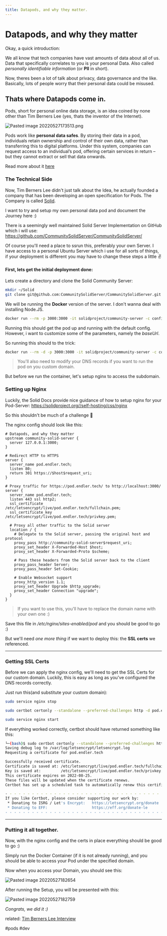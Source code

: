 ```yaml
---
title: Datapods, and why they matter.
---
```

# Datapods, and why they matter

Okay, a quick introduction:

We all know that tech companies have vast amounts of data about all of us. Data that specifically correlates to you is your personal Data. Also called *personally identifiable information* (or **PII** in short).

Now, theres been a lot of talk about privacy, data governance and the like. Basically, lots of people worry that their personal data could be misused.

## Thats where Datapods come in.

Pods, short for personal online data storage, is an idea coined by none other than Tim Berners Lee (yes, thats the inventor of the Internet).

![Pasted image 20220527173513.png](Pasted%20image%2020220527173513.png)

Pods work like **personal data safes**. By storing their data in a pod, individuals retain ownership and control of their own data, rather than transferring this to digital platforms. Under this system, companies can request access to an individual’s pod, offering certain services in return – but they cannot extract or sell that data onwards.

Read more about it [here](https://solidproject.org/about)

### The Technical Side

Now, Tim Berners Lee didn't just talk about the Idea, he actually founded a company that has been developing an open specification for Pods. The Company is called [Solid](https://solidproject.org/).

I want to try and setup my own personal data pod and document the Journey here :)


There is a seemingly well maintained Solid Server Implementation on GitHub which i will use:
https://github.com/CommunitySolidServer/CommunitySolidServer/

Of course you'll need a place to ssrun this, preferably your own Server. I have access to a personal Ubuntu Server which i use for all sorts of things, if your deployment is different you may have to change these steps a little ✌ 

#### First, lets get the initial deployment done:

Lets create a directory and clone the Solid Community Server:

```bash
mkdir ~/Solid
git clone git@github.com:CommunitySolidServer/CommunitySolidServer.git
```

We will be running the **Docker** version of the server. I don't wanna deal with installing Node.JS.

```bash
docker run --rm -p 3000:3000 -it solidproject/community-server -c config/default.json
```

Running this should get the pod up and running with the default config. However, i want to customize some of the parameters, namely the *baseUrl*.

So running this should to the trick:
```bash
docker run --rm -d -p 3000:3000 -it solidproject/community-server -c config/default.json --baseUrl https://pod.endler.tech/
```

> You'll also need to modify your DNS records if you want to run the pod on you custom domain.

But before we run the container, let's setup nginx to access the subdomain.

### Setting up Nginx

Luckily, the Solid Docs provide nice guidance of how to setup nginx for your Pod-Server:
https://solidproject.org//self-hosting/css/nginx

So this shouldn't be much of a challenge 🙌

The nginx config should look like this:

```nginx
# Datapods, and why they matter
upstream community-solid-server {
  server 127.0.0.1:3000;
}

# Redirect HTTP to HTTPS
server {
  server_name pod.endler.tech;
  listen 80;
  return 301 https://$host$request_uri;
}

# Proxy traffic for https://pod.endler.tech/ to http://localhost:3000/
server {
  server_name pod.endler.tech;
  listen 443 ssl http2;
  ssl_certificate         /etc/letsencrypt/live/pod.endler.tech/fullchain.pem;
  ssl_certificate_key     /etc/letsencrypt/live/pod.endler.tech/privkey.pem;

  # Proxy all other traffic to the Solid server
  location / {
    # Delegate to the Solid server, passing the original host and protocol
    proxy_pass http://community-solid-server$request_uri;
    proxy_set_header X-Forwarded-Host $host;
    proxy_set_header X-Forwarded-Proto $scheme;

    # Pass these headers from the Solid server back to the client
    proxy_pass_header Server;
    proxy_pass_header Set-Cookie;

    # Enable Websocket support
    proxy_http_version 1.1;
    proxy_set_header Upgrade $http_upgrade;
    proxy_set_header Connection "upgrade";
  }
}
```

> If you want to use this, you'll have to replace the domain name with your own one :)


Save this file in */etc/nginx/sites-enabled/pod* and you should be good to go :)

But we'll need *one more thing* if we want to deploy this: the **SSL certs** we referenced.

---

### Getting SSL Certs

Before we can apply the nginx config, we'll need to get the SSL Certs for our custom domain. Luckily, this is easy as long as you've configured the DNS records correctly.

Just run this(and substitute your custom domain):

```bash
sudo service nginx stop

sudo certbot certonly --standalone --preferred-challenges http -d pod.endler.tech

sudo service nginx start
```

If everything worked correctly, certbot should have returned something like this:

```bash
└─(bash)$ sudo certbot certonly --standalone --preferred-challenges http -d pod.endler.tech
Saving debug log to /var/log/letsencrypt/letsencrypt.log
Requesting a certificate for pod.endler.tech

Successfully received certificate.
Certificate is saved at: /etc/letsencrypt/live/pod.endler.tech/fullchain.pem
Key is saved at:         /etc/letsencrypt/live/pod.endler.tech/privkey.pem
This certificate expires on 2022-08-25.
These files will be updated when the certificate renews.
Certbot has set up a scheduled task to automatically renew this certificate in the background.

- - - - - - - - - - - - - - - - - - - - - - - - - - - - - - - - - - - - - - - -
If you like Certbot, please consider supporting our work by:
 * Donating to ISRG / Let's Encrypt:   https://letsencrypt.org/donate
 * Donating to EFF:                    https://eff.org/donate-le
- - - - - - - - - - - - - - - - - - - - - - - - - - - - - - - - - - - - - - - -
```
---

### Putting it all together.


Now, with the nginx config and the certs in place everything should be good to go :)

Simply run the Docker Container (if it is not already running), and you should be able to access your Pod under the specified domain.

Now when you access your Domain, you should see this:

![Pasted image 20220527182654](Pasted%20image%2020220527182654.png)

After running the Setup, you will be presented with this:

![Pasted image 20220527182759](Pasted%20image%2020220527182759.png)


*Congrats, we did it :)*


related:
[Tim Berners Lee Interview](https://theconversation.com/tim-berners-lees-plan-to-save-the-internet-give-us-back-control-of-our-data-154130)

#pods #dev